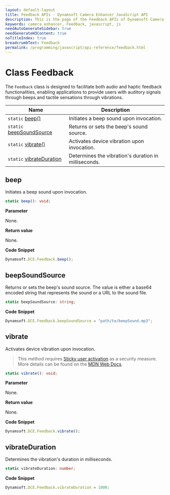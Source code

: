 ```yaml
---
layout: default-layout
title: Feedback APIs - Dynamsoft Camera Enhancer JavaScript API
description: This is the page of the Feedback APIs of Dynamsoft Camera Enhancer JavaScript SDK.
keywords: camera enhancer, Feedback, javascript, js
needAutoGenerateSidebar: true
needGenerateH3Content: true
noTitleIndex: true
breadcrumbText: Feedback
permalink: /programming/javascript/api-reference/feedback.html
---
```


# Class Feedback

The `Feedback` class is designed to facilitate both audio and haptic feedback functionalities, enabling applications to provide users with auditory signals through beeps and tactile sensations through vibrations.

| Name                                         | Description                                          |
| -------------------------------------------- | ---------------------------------------------------- |
| `static` [beep()](#beep)                     | Initiates a beep sound upon invocation.              |
| `static` [beepSoundSource](#beepsoundsource) | Returns or sets the beep's sound source.             |
| `static` [vibrate()](#vibrate)               | Activates device vibration upon invocation.          |
| `static` [vibrateDuration](#vibrateduration) | Determines the vibration's duration in milliseconds. |

## beep

Initiates a beep sound upon invocation.

```typescript
static beep(): void;
```

**Parameter**

None.

**Return value**

None.

**Code Snippet**

```javascript
Dynamsoft.DCE.Feedback.beep();
```

## beepSoundSource

Returns or sets the beep's sound source. The value is either a base64 encoded string that represents the sound or a URL to the sound file.

```typescript
static beepSoundSource: string;
```

**Code Snippet**

```javascript
Dynamsoft.DCE.Feedback.beepSoundSource = "path/to/beepSound.mp3";
```

## vibrate

Activates device vibration upon invocation.

> This method requires [Sticky user activation](https://developer.mozilla.org/en-US/docs/Web/Security/User_activation) as a security measure. More details can be found on the [MDN Web Docs](https://developer.mozilla.org/en-US/docs/Web/API/Navigator/vibrate#security).

```typescript
static vibrate(): void;
```

**Parameter**

None.

**Return value**

None.

**Code Snippet**

```javascript
Dynamsoft.DCE.Feedback.vibrate();
```

## vibrateDuration

Determines the vibration's duration in milliseconds.

```typescript
static vibrateDuration: number;
```

**Code Snippet**

```javascript
Dynamsoft.DCE.Feedback.vibrateDuration = 1000;
```
